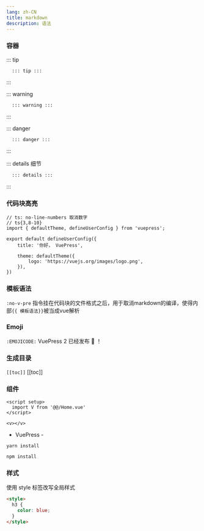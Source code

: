 ```yaml
---
lang: zh-CN
title: markdown
description: 语法 
---
```

### 容器

::: tip
```markdown:no-line-numbers
  ::: tip :::
```
:::

::: warning
```markdown:no-line-numbers
  ::: warning :::
```
:::

::: danger
```markdown:no-line-numbers
  ::: danger :::
```
:::

::: details 细节
```markdown:no-line-numbers
  ::: details :::
```
:::

### 代码块高亮

```ts{3,8-10}
// ts: no-line-numbers 取消数字
// ts{3,8-10}
import { defaultTheme, defineUserConfig } from 'vuepress';

export default defineUserConfig({
    title: '你好， VuePress',
    
    theme: defaultTheme({
        logo: 'https://vuejs.org/images/logo.png',
    }),
})
```

### 模板语法

`:no-v-pre` 指令挂在代码块的文件格式之后，用于取消markdown的编译，使得内部`{{ 模板语法}}`被当成vue解析

### Emoji
`:EMOJICODE:` VuePress 2 已经发布 :tada: ！

### 生成目录
`[[toc]]` 
[[toc]]

### 组件
<script setup>
  import V from '@@/Home.vue'
</script>

<v></v>

```markdown:no-line-numbers
<script setup>
  import V from '@@/Home.vue'
</script>

<v></v>
```

- VuePress - <Badge type="tip" text="v2" vertical="top" />

<CodeGroup>
  <CodeGroupItem title="YARN">

```bash:no-line-numbers
yarn install
```
  </CodeGroupItem>
  <CodeGroupItem title="NPM" active>

```bash:no-line-numbers
npm install
```
  </CodeGroupItem>
</CodeGroup>

### 样式
使用 style 标签改写全局样式
```md
<style>
  h3 {
    color: blue;
  }
</style>
```